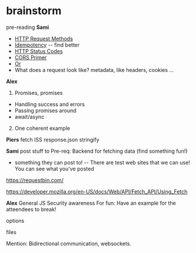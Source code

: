# brainstorm

pre-reading
**Sami**
- [HTTP Request Methods](https://developer.mozilla.org/en-US/docs/Web/HTTP/Methods)
- [Idempotency](https://www.restapitutorial.com/lessons/idempotency.html) -- find better
- [HTTP Status Codes](https://developer.mozilla.org/en-US/docs/Web/HTTP/Status)
- [CORS Primer](https://dev.to/pblatteier/a-quick-cors-primer-for-frontend-folks-2lgd)
- [Or](https://dev.to/pblatteier/a-quick-cors-primer-for-frontend-folks-2lgd)
- What does a request look like? metadata, like headers, cookies ...



**Alex**
1. Promises, promises
- Handling success and errors
- Passing promises around
- await/async


2. One coherent example 

**Piers**
fetch ISS
response.json
stringify


**Sami**
post stuff to 
Pre-req: Backend for fetching data (find something fun!)
- something they can post to!
-- There are test web sites that we can use! You can see what you've posted

https://requestbin.com/

https://developer.mozilla.org/en-US/docs/Web/API/Fetch_API/Using_Fetch


**Alex**
General JS Security awareness
For fun: Have an example for the atteendees to break!

options 

files

Mention:
Bidirectional communication, websockets.
